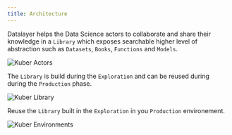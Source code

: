 ```yaml
---
title: Architecture
---
```


Datalayer helps the Data Science actors to collaborate and share their knowledge in a `Library` which exposes searchable higher level of abstraction such as `Datasets`, `Books`, `Functions` and `Models`.

![Kuber Actors](/images/kuber/kuber-actors.svg "Kuber Actors")

The `Library` is build during the `Exploration` and can be reused during during the `Production` phase.

![Kuber Library](/images/kuber/kuber-library.svg "Kuber Library")

Reuse the `Library` built in the `Exploration` in you `Production` environement.

![Kuber Environments](/images/kuber/kuber-environments.svg "Kuber Environments")
